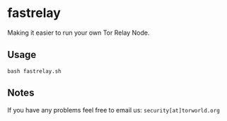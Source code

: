 # fastrelay
Making it easier to run your own Tor Relay Node.

## Usage
`bash fastrelay.sh`

## Notes
If you have any problems feel free to email us: `security[at]torworld.org`
